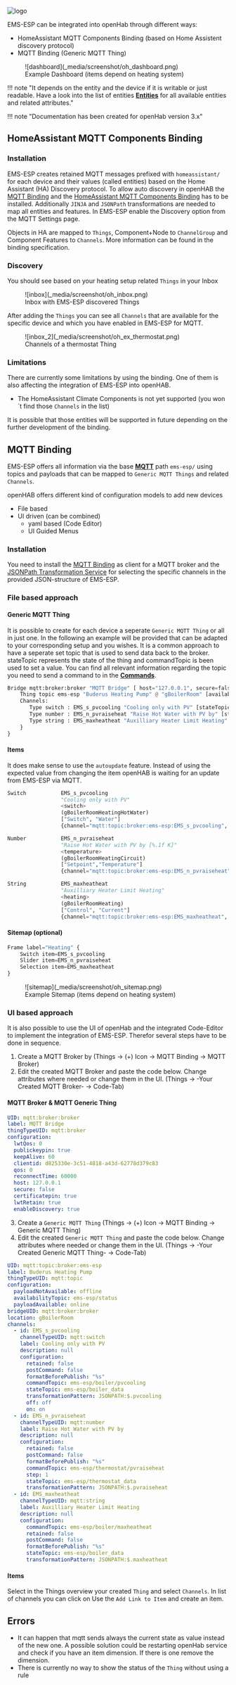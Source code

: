 ![logo](_media/logo/openhab-logo.png)

EMS-ESP can be integrated into openHab through different ways:

- HomeAssistant MQTT Components Binding (based on Home Assistent discovery protocol)
- MQTT Binding (Generic MQTT Thing)

<figure markdown>
  ![dashboard](_media/screenshot/oh_dashboard.png)
  <figcaption>Example Dashboard (items depend on heating system)
</figcaption>
</figure>

!!! note "It depends on the entity and the device if it is writable or just readable. Have a look into the list of entities [**Entities**](All-Devices) for all available entities and related attributes."

!!! note "Documentation has been created for openHab version 3.x"

## HomeAssistant MQTT Components Binding
### Installation
EMS-ESP creates retained MQTT messages prefixed with `homeassistant/` for each device and their values (called entities) based on the Home Assistant (HA) Discovery protocol. To allow auto discovery in openHAB the [MQTT Binding](https://www.openhab.org/addons/bindings/mqtt/) and the [HomeAssistant MQTT Components Binding](https://www.openhab.org/addons/bindings/mqtt.homeassistant/) has to be installed. Additionally `JINJA` and `JSONPath` transformations are needed to map all entities and features. In EMS-ESP enable the Discovery option from the MQTT Settings page.

Objects in HA are mapped to `Things`, Component+Node to `ChannelGroup` and Component Features to `Channels`. More information can be found in the binding specification.

### Discovery
You should see based on your heating setup related `Things` in your Inbox
<figure markdown>
  ![inbox](_media/screenshot/oh_inbox.png)
  <figcaption>Inbox with EMS-ESP discovered Things
</figcaption>
</figure>

After adding the `Things` you can see all `Channels` that are available for the specific device and which you have enabled in EMS-ESP for MQTT.
<figure markdown>
  ![inbox_2](_media/screenshot/oh_ex_thermostat.png)
  <figcaption>Channels of a thermostat Thing
</figcaption>
</figure>

### Limitations
There are currently some limitations by using the binding. One of them is also affecting the integration of EMS-ESP into openHAB.

- The HomeAssistant Climate Components is not yet supported (you won´t find those `Channels` in the list)

It is possible that those entities will be supported in future depending on the further development of the binding.

## MQTT Binding
EMS-ESP offers all information via the base [**MQTT**](Commands#mqtt) path `ems-esp/` using topics and payloads that can be mapped to `Generic MQTT Things` and related `Channels`.

openHAB offers different kind of configuration models to add new devices

- File based
- UI driven (can be combined)
    * yaml based (Code Editor)
    * UI Guided Menus

### Installation
You need to install the [MQTT Binding](https://www.openhab.org/addons/bindings/mqtt/) as client for a MQTT broker and the [JSONPath Transformation Service](https://www.openhab.org/addons/transformations/jsonpath/) for selecting the specific channels in the provided JSON-structure of EMS-ESP.

### File based approach
#### Generic MQTT Thing
It is possible to create for each device a seperate `Generic MQTT Thing` or all in just one. In the following an example will be provided that can be adapted to your corresponding setup and you wishes. It is a common approach to have a seperate set topic that is used to send data back to the broker. stateTopic represents the state of the thing and commandTopic is been used to set a value. You can find all relevant information regarding the topic you need to send a command to in the [**Commands**](Commands#mqtt).

```python title="things/mqtt.things"
Bridge mqtt:broker:broker "MQTT Bridge" [ host="127.0.0.1", secure=false ]{
    Thing topic ems-esp "Buderus Heating Pump" @ "gBoilerRoom" [availabilityTopic="ems-esp/status", payloadAvailable="online", payloadNotAvailable="offline"]{
    Channels:
       Type switch : EMS_s_pvcooling "Cooling only with PV" [stateTopic="ems-esp/boiler_data", commandTopic="ems-esp/boiler/pvcooling", ON="ON", OFF="OFF", transformationPattern="JSONPATH:$.pvcooling"]
       Type number : EMS_n_pvraiseheat "Raise Hot Water with PV by" [stateTopic="ems-esp/thermostat_data", commandTopic="ems-esp/thermostat/pvraiseheat", transformationPattern="JSONPATH:$.pvraiseheat"]
       Type string : EMS_maxheatheat "Auxilliary Heater Limit Heating" [stateTopic="ems-esp/boiler_data", commandTopic="ems-esp/boiler/maxheatheat", transformationPattern="JSONPATH:$.maxheatheat"]
    }
}
```

#### Items
It does make sense to use the `autoupdate` feature. Instead of using the expected value from changing the item openHAB is waiting for an update from EMS-ESP via MQTT.

```python title="items/ems-esp.items"
Switch           EMS_s_pvcooling
                 "Cooling only with PV"
                 <switch>
                 (gBoilerRoomHeatingHotWater)
                 ["Switch", "Water"]
                 {channel="mqtt:topic:broker:ems-esp:EMS_s_pvcooling", autoupdate="false"}

Number           EMS_n_pvraiseheat
                 "Raise Hot Water with PV by [%.1f K]"
                 <temperature>
                 (gBoilerRoomHeatingCircuit)
                 ["Setpoint","Temperature"]
                 {channel="mqtt:topic:broker:ems-esp:EMS_n_pvraiseheat", autoupdate="false", listWidget="oh-stepper-item"[min=0, max=5, step=1]}

String           EMS_maxheatheat
                 "Auxilliary Heater Limit Heating"
                 <heating>
                 (gBoilerRoomHeating)
                 ["Control", "Current"]
                 {channel="mqtt:topic:broker:ems-esp:EMS_maxheatheat", autoupdate="false", stateDescription=""[options="0=0 KW,1=2 kW,2=3 kW,3=4 kW,4=6 kW,5=9 kW"]}
```
#### Sitemap (optional)
```python title="sitemaps/home.sitemap"
Frame label="Heating" {
    Switch item=EMS_s_pvcooling
    Slider item=EMS_n_pvraiseheat
    Selection item=EMS_maxheatheat
}
```
<figure markdown>
  ![sitemap](_media/screenshot/oh_sitemap.png)
  <figcaption>Example Sitemap (items depend on heating system)
</figcaption>
</figure>

### UI based approach
It is also possible to use the UI of openHab and the integrated Code-Editor to implement the integration of EMS-ESP. Therefor several steps have to be done in sequence.

1. Create a MQTT Broker by (Things -> (+) Icon -> MQTT Binding -> MQTT Broker)
2. Edit the created MQTT Broker and paste the code below. Change attributes where needed or change them in the UI. (Things -> -Your Created MQTT Broker- -> Code-Tab)

#### MQTT Broker & MQTT Generic Thing
```yaml title="MQTT Broker"
UID: mqtt:broker:broker
label: MQTT Bridge
thingTypeUID: mqtt:broker
configuration:
  lwtQos: 0
  publickeypin: true
  keepAlive: 60
  clientid: d825330e-3c51-4818-a43d-62778d379c83
  qos: 0
  reconnectTime: 60000
  host: 127.0.0.1
  secure: false
  certificatepin: true
  lwtRetain: true
  enableDiscovery: true
```

3. Create a `Generic MQTT Thing` (Things -> (+) Icon -> MQTT Binding -> Generic MQTT Thing)
4. Edit the created `Generic MQTT Thing` and paste the code below. Change attributes where needed or change them in the UI. (Things -> -Your Created Generic MQTT Thing- -> Code-Tab)

```yaml title="Generic MQTT Thing"
UID: mqtt:topic:broker:ems-esp
label: Buderus Heating Pump
thingTypeUID: mqtt:topic
configuration:
  payloadNotAvailable: offline
  availabilityTopic: ems-esp/status
  payloadAvailable: online
bridgeUID: mqtt:broker:broker
location: gBoilerRoom
channels:
  - id: EMS_s_pvcooling
    channelTypeUID: mqtt:switch
    label: Cooling only with PV
    description: null
    configuration:
      retained: false
      postCommand: false
      formatBeforePublish: "%s"
      commandTopic: ems-esp/boiler/pvcooling
      stateTopic: ems-esp/boiler_data
      transformationPattern: JSONPATH:$.pvcooling
      off: off
      on: on
  - id: EMS_n_pvraiseheat
    channelTypeUID: mqtt:number
    label: Raise Hot Water with PV by
    description: null
    configuration:
      retained: false
      postCommand: false
      formatBeforePublish: "%s"
      commandTopic: ems-esp/thermostat/pvraiseheat
      step: 1
      stateTopic: ems-esp/thermostat_data
      transformationPattern: JSONPATH:$.pvraiseheat
  - id: EMS_maxheatheat
    channelTypeUID: mqtt:string
    label: Auxilliary Heater Limit Heating
    description: null
    configuration:
      commandTopic: ems-esp/boiler/maxheatheat
      retained: false
      postCommand: false
      formatBeforePublish: "%s"
      stateTopic: ems-esp/boiler_data
      transformationPattern: JSONPATH:$.maxheatheat
```
#### Items
Select in the Things overview your created `Thing` and select `Channels`. In list of channels you can click on Use the `Add Link to Item` and create an item.

## Errors
- It can happen that mqtt sends always the current state as value instead of the new one. A possible solution could be restarting openHab service and check if you have an item dimension. If there is one remove the dimension.
- There is currently no way to show the status of the `Thing` without using a rule
